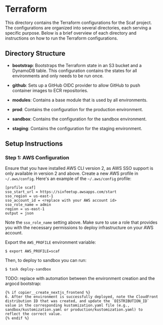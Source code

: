 # Terraform

This directory contains the Terraform configurations for the Scaf project. The
configurations are organized into several directories, each serving a specific
purpose. Below is a brief overview of each directory and instructions on how to
run the Terraform configurations.

## Directory Structure

- **bootstrap**: Bootstraps the Terraform state in an S3 bucket and a DynamoDB
  table. This configuration contains the states for all environments and only
  needs to be run once.

- **github**: Sets up a GitHub OIDC provider to allow GitHub to push container
  images to ECR repositories.

- **modules**: Contains a base module that is used by all environments.

- **prod**: Contains the configuration for the production environment.

- **sandbox**: Contains the configuration for the sandbox environment.

- **staging**: Contains the configuration for the staging environment.

## Setup Instructions

### Step 1: AWS Configuration

Ensure that you have installed AWS CLI version 2, as AWS SSO support is only
available in version 2 and above. Create a new AWS profile in `~/.aws/config`.
Here's an example of the `~/.aws/config` profile:

```
[profile scaf]
sso_start_url = https://sixfeetup.awsapps.com/start
sso_region = us-east-1
sso_account_id = <replace with your AWS account id>
sso_role_name = admin
region = us-east-1
output = json
```

Note the `sso_role_name` setting above. Make sure to use a role that provides
you with the necessary permissions to deploy infrastructure on your AWS account.

Export the `AWS_PROFILE` environment variable:

```
$ export AWS_PROFILE=scaf
```
Then, to deploy to sandbox you can run:

```
$ task deploy-sandbox
```

TODO: replace with automation between the environment creation and the argocd bootstrap:


```
{% if copier__create_nextjs_frontend %}
6. After the environment is successfully deployed, note the CloudFront distribution ID that was created, and update the `DISTRIBUTION_ID` value in the corresponding kustomization.yaml file (e.g., sandbox/kustomization.yaml or production/kustomization.yaml) to reflect the correct value.
{% endif %}

